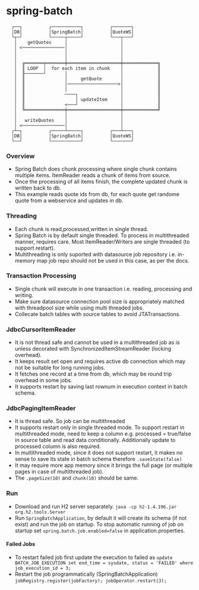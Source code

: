 # spring-batch

      ┌──┐          ┌───────────┐          ┌───────┐          
      │DB│          │SpringBatch│          │QuoteWS│          
      └┬─┘          └─────┬─────┘          └───┬───┘          
       │    getQuotes     │                    │              
       │ <────────────────│                    │              
       │                  │                    │              
       │                  │                    │              
       │  ╔═══════╤═══════╪════════════════════╪═════════════╗
       │  ║ LOOP  │  for each item in chunk    │             ║
       │  ╟───────┘       │                    │             ║
       │  ║               │     getQuote       │             ║
       │  ║               │───────────────────>│             ║
       │  ║               │                    │             ║
       │  ║               ────┐                │             ║
       │  ║                   │ updateItem     │             ║
       │  ║               <───┘                │             ║
       │  ╚═══════════════╪════════════════════╪═════════════╝
       │                  │                    │              
       │   writeQuotes    │                    │              
       │ <────────────────│                    │              
      ┌┴─┐          ┌─────┴─────┐          ┌───┴───┐          
      │DB│          │SpringBatch│          │QuoteWS│          
      └──┘          └───────────┘          └───────┘          
      



### Overview
* Spring Batch does chunk processing where single chunk contains multiple items. ItemReader reads a chunk of items from source.
* Once the processing of all items finish, the complete updated chunk is written back to db.
* This example reads quote ids from db, for each quote get randome quote from a webservice and updates in db.

### Threading
* Each chunk is read,processed,written in single thread.
* Spring Batch is by default single threaded. To process in multithreaded manner, requires care.
Most ItemReader/Writers are single threaded (to support restart).
* Multithreading is only suported with datasource job repository i.e. in-memory map job repo should not be used in this case, as per the docs.

### Transaction Processing
* Single chunk will execute in one transaction i.e. reading, processing and writing.
* Make sure datasource connection pool size is appropriately matched with threadpool size while using multi threaded jobs.
* Collecate batch tables with source tables to avoid JTATransactions.

### JdbcCursorItemReader
* It is not thread safe and cannot be used in a multithreaded job as is unless decorated with SynchronizedItemStreamReader (locking overhead).
* It keeps result set open and requires active db connection which may not be suitable for long running jobs.
* It fetches one record at a time from db, which may be round trip overhead in some jobs.
* It supports restart by saving last rownum in execution context in batch schema.

### JdbcPagingItemReader
* It is thread safe. So job can be multithreaded
* It supports restart only in single threaded mode. To support restart in multithreaded mode, need to keep a column e.g. processed = true/false in source table and read data conditionally. Additionally update to processed column is also required.
* In multithreaded mode, since it does not support restart, it makes no sense to save its state in batch schema therefore `.saveState(false)`
* It may require more app memory since it brings the full page (or multiple pages in case of multithreaded job).
* The `.pageSize(10)` and `chunk(10)` should be same.

### Run
* Download and run H2 server separately. `java -cp h2-1.4.196.jar org.h2.tools.Server`
* Run `SpringBatchApplication`, by default it will create its schema (if not exist) and run the job on startup. To stop automatic running of job on startup set `spring.batch.job.enabled=false` in application.properties.
#### Failed Jobs
* To restart failed job first update the execution to failed as 
`update BATCH_JOB_EXECUTION set end_time = sysdate, status = 'FAILED' where job_execution_id = 3;`
* Restart the job programmatically (SpringBatchApplication)
`jobRegistry.register(jobFactory); jobOperator.restart(3);`
 


